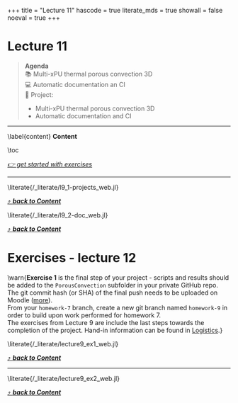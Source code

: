 +++
title = "Lecture 11"
hascode = true
literate_mds = true
showall = false
noeval = true
+++

# Lecture 11

> **Agenda**\
> :books: Multi-xPU thermal porous convection 3D\
> :computer: Automatic documentation an CI\
> :construction: Project:
> - Multi-xPU thermal porous convection 3D
> - Automatic documentation and CI

---

\label{content}
**Content**

\toc

[_👉 get started with exercises_](#exercises_-_lecture_9)

---

\literate{/_literate/l9_1-projects_web.jl}

[⤴ _**back to Content**_](#content)

\literate{/_literate/l9_2-doc_web.jl}

[⤴ _**back to Content**_](#content)

# Exercises - lecture 12

\warn{**Exercise 1** is the final step of your project - scripts and results should be added to the `PorousConvection` subfolder in your private GitHub repo. The git commit hash (or SHA) of the final push needs to be uploaded on Moodle ([more](/homework)).\
From your `homework-7` branch, create a new git branch named `homework-9` in order to build upon work performed for homework 7.\
The exercises from Lecture 9 are include the last steps towards the completion of the project. Hand-in information can be found in [Logistics](/logistics/#project).}

\literate{/_literate/lecture9_ex1_web.jl}

[⤴ _**back to Content**_](#content)

---

\literate{/_literate/lecture9_ex2_web.jl}

[⤴ _**back to Content**_](#content)
